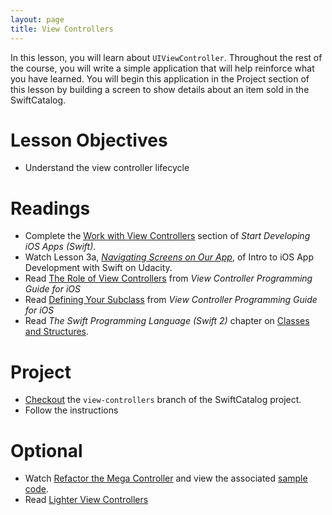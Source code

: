 ```yaml
---
layout: page
title: View Controllers
---
```


In this lesson, you will learn about `UIViewController`. Throughout the rest of the course, you will write a simple application that will help reinforce what you have learned. You will begin this application in the Project section of this lesson by building a screen to show details about an item sold in the SwiftCatalog.

# Lesson Objectives
- Understand the view controller lifecycle

# Readings
- Complete the [Work with View Controllers](https://developer.apple.com/library/ios/referencelibrary/GettingStarted/DevelopiOSAppsSwift/Lesson4.html#//apple_ref/doc/uid/TP40015214-CH6-SW1) section of *Start Developing iOS Apps (Swift)*.
- Watch Lesson 3a, [*Navigating Screens on Our App*](https://www.udacity.com/course/intro-to-ios-app-development-with-swift--ud585), of Intro to iOS App Development with Swift on Udacity.
- Read [The Role of View Controllers](https://developer.apple.com/library/ios/featuredarticles/ViewControllerPGforiPhoneOS/index.html#//apple_ref/doc/uid/TP40007457-CH2-SW1) from *View Controller Programming Guide for iOS*
- Read [Defining Your Subclass](https://developer.apple.com/library/ios/featuredarticles/ViewControllerPGforiPhoneOS/DefiningYourSubclass.html#//apple_ref/doc/uid/TP40007457-CH7-SW1) from *View Controller Programming Guide for iOS*
- Read *The Swift Programming Language (Swift 2)* chapter on [Classes and Structures](https://developer.apple.com/library/ios/documentation/Swift/Conceptual/Swift_Programming_Language/ClassesAndStructures.html#//apple_ref/doc/uid/TP40014097-CH13-ID82).

# Project
- [Checkout](https://git-scm.com/docs/git-checkout) the `view-controllers` branch of the SwiftCatalog project.
- Follow the instructions

# Optional
- Watch [Refactor the Mega Controller](https://vimeo.com/140037432) and view the associated [sample code](https://github.com/andymatuschak/refactor-the-mega-controller).
- Read [Lighter View Controllers](https://www.objc.io/issues/1-view-controllers/lighter-view-controllers/)
